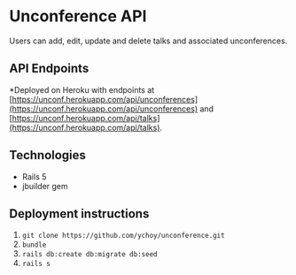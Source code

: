 # Unconference API
Users can add, edit, update and delete talks and associated unconferences.

## API Endpoints
*Deployed on Heroku with endpoints at [https://unconf.herokuapp.com/api/unconferences](https://unconf.herokuapp.com/api/unconferences) and [https://unconf.herokuapp.com/api/talks](https://unconf.herokuapp.com/api/talks).

## Technologies
- Rails 5
- jbuilder gem

## Deployment instructions
1. ``` git clone https://github.com/ychoy/unconference.git ```
2. ``` bundle ```
3. ``` rails db:create db:migrate db:seed ```
4. ``` rails s ```
